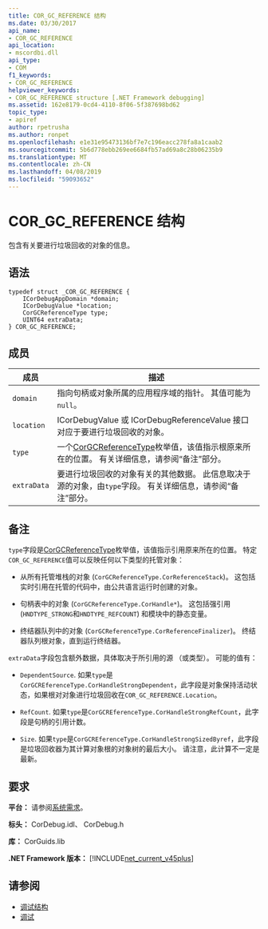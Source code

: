 ```yaml
---
title: COR_GC_REFERENCE 结构
ms.date: 03/30/2017
api_name:
- COR_GC_REFERENCE
api_location:
- mscordbi.dll
api_type:
- COM
f1_keywords:
- COR_GC_REFERENCE
helpviewer_keywords:
- COR_GC_REFERENCE structure [.NET Framework debugging]
ms.assetid: 162e8179-0cd4-4110-8f06-5f387698bd62
topic_type:
- apiref
author: rpetrusha
ms.author: ronpet
ms.openlocfilehash: e1e31e95473136bf7e7c196eacc278fa8a1caab2
ms.sourcegitcommit: 5b6d778ebb269ee6684fb57ad69a8c28b06235b9
ms.translationtype: MT
ms.contentlocale: zh-CN
ms.lasthandoff: 04/08/2019
ms.locfileid: "59093652"
---
```

# <a name="corgcreference-structure"></a>COR_GC_REFERENCE 结构
包含有关要进行垃圾回收的对象的信息。  
  
## <a name="syntax"></a>语法  
  
```  
typedef struct _COR_GC_REFERENCE {  
    ICorDebugAppDomain *domain;   
    ICorDebugValue *location;  
    CorGCReferenceType type;  
    UINT64 extraData;  
} COR_GC_REFERENCE;  
```  
  
## <a name="members"></a>成员  
  
|成员|描述|  
|------------|-----------------|  
|`domain`|指向句柄或对象所属的应用程序域的指针。 其值可能为`null`。|  
|`location`|ICorDebugValue 或 ICorDebugReferenceValue 接口对应于要进行垃圾回收的对象。|  
|`type`|一个[CorGCReferenceType](../../../../docs/framework/unmanaged-api/debugging/corgcreferencetype-enumeration.md)枚举值，该值指示根原来所在的位置。 有关详细信息，请参阅“备注”部分。|  
|`extraData`|要进行垃圾回收的对象有关的其他数据。 此信息取决于源的对象，由`type`字段。 有关详细信息，请参阅“备注”部分。|  
  
## <a name="remarks"></a>备注  
 `type`字段是[CorGCReferenceType](../../../../docs/framework/unmanaged-api/debugging/corgcreferencetype-enumeration.md)枚举值，该值指示引用原来所在的位置。 特定`COR_GC_REFERENCE`值可以反映任何以下类型的托管对象：  
  
-   从所有托管堆栈的对象 (`CorGCReferenceType.CorReferenceStack`)。 这包括实时引用在托管的代码中，由公共语言运行时创建的对象。  
  
-   句柄表中的对象 (`CorGCReferenceType.CorHandle*`)。 这包括强引用 (`HNDTYPE_STRONG`和`HNDTYPE_REFCOUNT`) 和模块中的静态变量。  
  
-   终结器队列中的对象 (`CorGCReferenceType.CorReferenceFinalizer`)。 终结器队列根对象，直到运行终结器。  
  
 `extraData`字段包含额外数据，具体取决于所引用的源 （或类型）。 可能的值有：  
  
-   `DependentSource`. 如果`type`是`CorGCREferenceType.CorHandleStrongDependent`，此字段是对象保持活动状态，如果根对对象进行垃圾回收在`COR_GC_REFERENCE.Location`。  
  
-   `RefCount`. 如果`type`是`CorGCREferenceType.CorHandleStrongRefCount`，此字段是句柄的引用计数。  
  
-   `Size`. 如果`type`是`CorGCREferenceType.CorHandleStrongSizedByref`，此字段是垃圾回收器为其计算对象根的对象树的最后大小。 请注意，此计算不一定是最新。  
  
## <a name="requirements"></a>要求  
 **平台：** 请参阅[系统需求](../../../../docs/framework/get-started/system-requirements.md)。  
  
 **标头：** CorDebug.idl、 CorDebug.h  
  
 **库：** CorGuids.lib  
  
 **.NET Framework 版本：** [!INCLUDE[net_current_v45plus](../../../../includes/net-current-v45plus-md.md)]  
  
## <a name="see-also"></a>请参阅

- [调试结构](../../../../docs/framework/unmanaged-api/debugging/debugging-structures.md)
- [调试](../../../../docs/framework/unmanaged-api/debugging/index.md)
